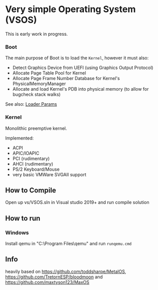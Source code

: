 # Very simple Operating System (VSOS)

This is early work in progress.

### Boot
The main purpose of Boot is to load the ``Kernel``, however it must also:
* Detect Graphics Device from UEFI (using Graphics Output Protocol)
* Allocate Page Table Pool for Kernel
* Allocate Page Frame Number Database for Kernel's PhysicalMemoryManager
* Allocate and load Kernel's PDB into physical memory (to allow for bugcheck stack walks)

See also: [Loader Params](src/LoaderParams.h)

### Kernel
Monolithic preemptive kernel. 

Implemented:
   * ACPI
   * APIC/IOAPIC
   * PCI (rudimentary)
   * AHCI (rudimentary)
   * PS/2 Keyboard/Mouse
   * very basic VMWare SVGAII support


## How to Compile

Open up vs/VSOS.sln in Visual studio 2019+ and run compile solution

## How to run

### Windows
  Install qemu in "C:\Program Files\qemu\" and run `runqemu.cmd`

## Info
heavily based on https://github.com/toddsharpe/MetalOS, https://github.com/TretornESP/bloodmoon and https://github.com/maxtyson123/MaxOS
